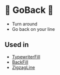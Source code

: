 # 🔺 <route>GoBack </route>🔺

- Turn around
- Go back on your line

## Used in 

- [TypewriterFill]()
- [BackFill]()
- [ZigzagLine]()


<!-- @include: /../Placeholder_RouteProfile.md -->

